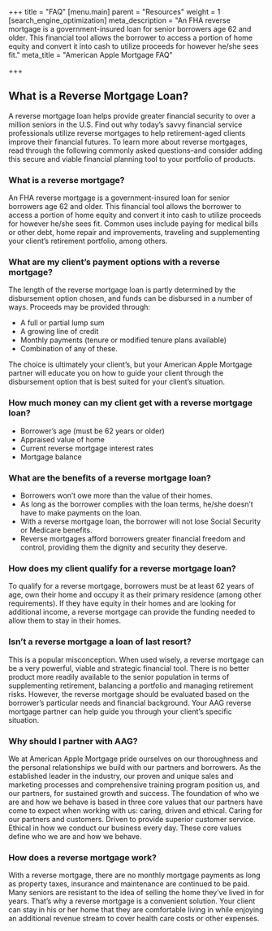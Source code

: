 +++
title = "FAQ"
[menu.main]
parent = "Resources"
weight = 1
[search_engine_optimization]
meta_description = "An FHA reverse mortgage is a government-insured loan for senior borrowers age 62 and older. This financial tool allows the borrower to access a portion of home equity and convert it into cash to utilize proceeds for however he/she sees fit."
meta_title = "American Apple Mortgage FAQ"

+++
## What is a Reverse Mortgage Loan?

A reverse mortgage loan helps provide greater financial security to over a million seniors in the U.S. Find out why today’s savvy financial service professionals utilize reverse mortgages to help retirement-aged clients improve their financial futures. To learn more about reverse mortgages, read through the following commonly asked questions–and consider adding this secure and viable financial planning tool to your portfolio of products.

### What is a reverse mortgage?

An FHA reverse mortgage is a government-insured loan for senior borrowers age 62 and older. This financial tool allows the borrower to access a portion of home equity and convert it into cash to utilize proceeds for however he/she sees fit. Common uses include paying for medical bills or other debt, home repair and improvements, traveling and supplementing your client’s retirement portfolio, among others.

### What are my client’s payment options with a reverse mortgage?

The length of the reverse mortgage loan is partly determined by the disbursement option chosen, and funds can be disbursed in a number of ways. Proceeds may be provided through:

* A full or partial lump sum
* A growing line of credit
* Monthly payments (tenure or modified tenure plans available)
* Combination of any of these.

The choice is ultimately your client’s, but your American Apple Mortgage partner will educate you on how to guide your client through the disbursement option that is best suited for your client’s situation.

### How much money can my client get with a reverse mortgage loan?

* Borrower’s age (must be 62 years or older)
* Appraised value of home
* Current reverse mortgage interest rates
* Mortgage balance

### What are the benefits of a reverse mortgage loan?

* Borrowers won’t owe more than the value of their homes.
* As long as the borrower complies with the loan terms, he/she doesn’t have to make payments on the loan.
* With a reverse mortgage loan, the borrower will not lose Social Security or Medicare benefits.
* Reverse mortgages afford borrowers greater financial freedom and control, providing them the dignity and security they deserve.

### How does my client qualify for a reverse mortgage loan?

To qualify for a reverse mortgage, borrowers must be at least 62 years of age, own their home and occupy it as their primary residence (among other requirements). If they have equity in their homes and are looking for additional income, a reverse mortgage can provide the funding needed to allow them to stay in their homes.

### Isn’t a reverse mortgage a loan of last resort?

This is a popular misconception. When used wisely, a reverse mortgage can be a very powerful, viable and strategic financial tool. There is no better product more readily available to the senior population in terms of supplementing retirement, balancing a portfolio and managing retirement risks. However, the reverse mortgage should be evaluated based on the borrower’s particular needs and financial background. Your AAG reverse mortgage partner can help guide you through your client’s specific situation.

### Why should I partner with AAG?

We at American Apple Mortgage pride ourselves on our thoroughness and the personal relationships we build with our partners and borrowers. As the established leader in the industry, our proven and unique sales and marketing processes and comprehensive training program position us, and our partners, for sustained growth and success. The foundation of who we are and how we behave is based in three core values that our partners have come to expect when working with us: caring, driven and ethical. Caring for our partners and customers. Driven to provide superior customer service. Ethical in how we conduct our business every day. These core values define who we are and how we behave.

### How does a reverse mortgage work?

With a reverse mortgage, there are no monthly mortgage payments as long as property taxes, insurance and maintenance are continued to be paid. Many seniors are resistant to the idea of selling the home they’ve lived in for years. That’s why a reverse mortgage is a convenient solution. Your client can stay in his or her home that they are comfortable living in while enjoying an additional revenue stream to cover health care costs or other expenses.